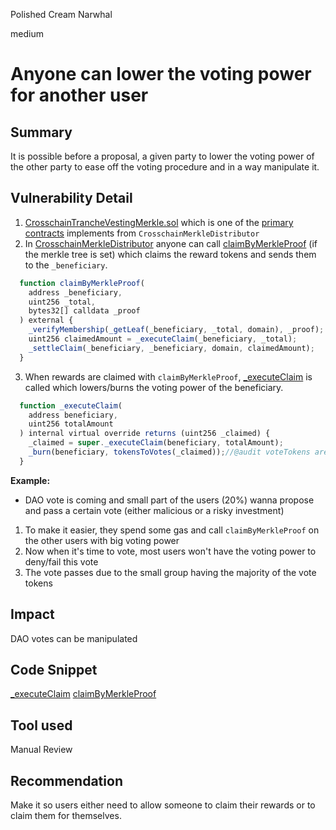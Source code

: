 Polished Cream Narwhal

medium

# Anyone can lower the voting power for another user



## Summary
It is possible before a proposal, a given party to lower the voting power of the other party to ease off the voting procedure and in a way manipulate it.

## Vulnerability Detail
1. [CrosschainTrancheVestingMerkle.sol](https://github.com/sherlock-audit/2023-06-tokensoft/blob/main/contracts/contracts/claim/CrosschainTrancheVestingMerkle.sol) which is one of the [primary contracts](https://github.com/sherlock-audit/2023-06-tokensoft/tree/main/contracts#about-the-cross-chain-distributor) implements from `CrosschainMerkleDistributor`
 2. In [CrosschainMerkleDistributor](https://github.com/sherlock-audit/2023-06-tokensoft/blob/main/contracts/contracts/claim/abstract/CrosschainMerkleDistributor.sol) anyone can call [claimByMerkleProof](https://github.com/sherlock-audit/2023-06-tokensoft/blob/main/contracts/contracts/claim/abstract/CrosschainMerkleDistributor.sol#L93-L104) (if the merkle tree is set) which claims the reward tokens and sends them to the `_beneficiary`.
```jsx
  function claimByMerkleProof(
    address _beneficiary,
    uint256 _total,
    bytes32[] calldata _proof
  ) external {
    _verifyMembership(_getLeaf(_beneficiary, _total, domain), _proof);
    uint256 claimedAmount = _executeClaim(_beneficiary, _total);
    _settleClaim(_beneficiary, _beneficiary, domain, claimedAmount);
  }
```
3. When rewards are claimed with `claimByMerkleProof`, [_executeClaim](https://github.com/sherlock-audit/2023-06-tokensoft/blob/main/contracts/contracts/claim/abstract/AdvancedDistributor.sol#L87-L95) is called which lowers/burns the voting power of the beneficiary.

```jsx
  function _executeClaim(
    address beneficiary,
    uint256 totalAmount
  ) internal virtual override returns (uint256 _claimed) {
    _claimed = super._executeClaim(beneficiary, totalAmount);
    _burn(beneficiary, tokensToVotes(_claimed));//@audit voteTokens are burned, and voting power is lowered
  }
```
**Example:**
- DAO vote is coming and small part of the users (20%) wanna propose and pass a certain vote (either malicious or a risky investment)

1. To make it easier, they spend some gas and call  `claimByMerkleProof` on the other users with big voting power
2. Now when it's time to vote, most users won't have the voting power to deny/fail this vote
3. The vote passes due to the small group having the majority of the vote tokens

## Impact
DAO votes can be manipulated

## Code Snippet
[_executeClaim](https://github.com/sherlock-audit/2023-06-tokensoft/blob/main/contracts/contracts/claim/abstract/AdvancedDistributor.sol#L87-L95)
[claimByMerkleProof](https://github.com/sherlock-audit/2023-06-tokensoft/blob/main/contracts/contracts/claim/abstract/CrosschainMerkleDistributor.sol#L93-L104)
## Tool used

Manual Review

## Recommendation
Make it so users either need to allow someone to claim their rewards or to claim them for themselves.

